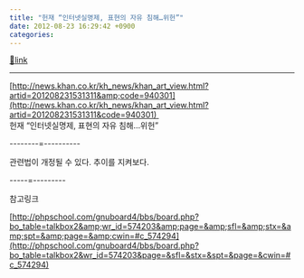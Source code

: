```yaml
---
title: "헌재 “인터넷실명제, 표현의 자유 침해…위헌”"
date: 2012-08-23 16:29:42 +0900
categories: 
---
```

[🔗link](http://www.mins01.com/mh/tech/read/793)
***


[http://news.khan.co.kr/kh_news/khan_art_view.html?artid=201208231531311&amp;code=940301](http://news.khan.co.kr/kh_news/khan_art_view.html?artid=201208231531311&code=940301)   
헌재 “인터넷실명제, 표현의 자유 침해…위헌”  
  
  


--------=----------

관련법이 개정될 수 있다. 추이를 지켜보다.

  


-----=---------

참고링크

[http://phpschool.com/gnuboard4/bbs/board.php?bo_table=talkbox2&amp;wr_id=574203&amp;page=&amp;sfl=&amp;stx=&amp;spt=&amp;page=&amp;cwin=#c_574294](http://phpschool.com/gnuboard4/bbs/board.php?bo_table=talkbox2&wr_id=574203&page=&sfl=&stx=&spt=&page=&cwin=#c_574294)
